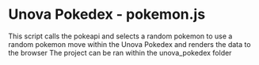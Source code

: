 # Unova Pokedex - pokemon.js
This script calls the pokeapi and selects a random pokemon to use a random pokemon move within the Unova Pokedex and renders the data to the browser
The project can be ran within the unova_pokedex folder